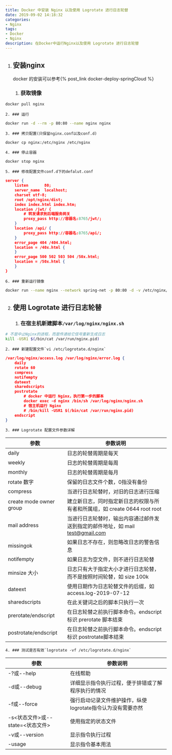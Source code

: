 ```yaml
---
title: Docker 中安装 Nginx 以及使用 Logrotate 进行日志轮替
date: 2019-09-02 14:18:32
categories: 
- Nginx
tags:
- Docker
- Nginx
description: 在Docker中运行Nginx以及使用 Logrotate 进行日志轮替
---
```


1. ## 安装nginx
    docker 的安装可以参考{% post_link docker-deploy-springCloud %}
    1. ### 获取镜像
```bash
docker pull nginx
```

    2. ### 运行
```bash
docker run -d --rm -p 80:80 --name nginx nginx
```

    3. ### 拷贝配置(只保留nginx.conf以及conf.d)
```bash
docker cp nginx:/etc/nginx /etc/nginx
```

    4. ### 停止容器
```bash
docker stop nginx
```

    5. ### 修改配置文件conf.d下的defalut.conf
```json
server {
	listen       80;
	server_name  localhost;
	charset utf-8;
	root /opt/nginx/dist;
	index index.html index.htm;
	location /jwt/ {
		# 转发请求到后端服务网关
		proxy_pass http://容器名:8765/jwt/;
	}
	location /api/ {
		proxy_pass http://容器名:8765/api/;
	}    
	error_page 404 /404.html;
	location = /40x.html {
	}
	error_page 500 502 503 504 /50x.html;
	location = /50x.html {
	}
}
```

    6. ### 重新运行镜像
```bash
docker run --name nginx --network spring-net -p 80:80 -d -v /etc/nginx/nginx.conf:/etc/nginx/nginx.conf:ro -v /etc/nginx/conf.d:/etc/nginx/conf.d -v /opt/nginx/dist:/opt/nginx/dist -v /etc/localtime:/etc/localtime:ro -v /var/log/nginx:/var/log/nginx nginx
```

2. ## 使用 Logrotate 进行日志轮替

    1. ### 在宿主机新建脚本`/var/log/nginx/nginx.sh`
```bash
# 不是中止Nginx的进程，而是传递给它信号重新生成日志
kill -USR1 $(/bin/cat /var/run/nginx.pid)
```

    2. ### 新建配置文件`vi /etc/logrotate.d/nginx`
```json
/var/log/nginx/access.log /var/log/nginx/error.log {
	daily
	rotate 60
	compress
	notifempty
	dateext
	sharedscripts
	postrotate
		# docker 中运行 Nginx，执行第一步的脚本
		docker exec -d nginx /bin/sh /var/log/nginx/nginx.sh
		# 宿主机运行 Nginx
		# /bin/kill -USR1 $(/bin/cat /var/run/nginx.pid)
	endscript
}
```

    3. ### Logrotate 配置文件参数详解
| 参数 | 参数说明 |
|--|--|
| daily | 日志的轮替周期是每天 |
| weekly | 日志的轮替周期是每周 |
| monthly | 日志的轮替周期是每月 |
| rotate 数字 | 保留的日志文件个数，0指没有备份 |
| compress | 当进行日志轮替时，对旧的日志进行压缩 |
| create mode owner group | 建立新日志，同时指定新日志的权限与所有者和所属组，如 create 0644 root root |
| mail address| 当进行日志轮替时，输出内容通过邮件发送到指定的邮件地址，如 mail test@gmail.com |
| missingok | 如果日志不存在，则忽略改日志的警告信息 |
| notifempty | 如果日志为空文件，则不进行日志轮替 |
| minsize 大小 | 日志只有大于指定大小才进行日志轮替，而不是按照时间轮替，如 size 100k |
| dateext | 使用日期作为日志轮替文件的后缀，如 access.log-2019-07-12 |
| sharedscripts | 在此关键词之后的脚本只执行一次 |
| prerotate/endscript | 在日志轮替之前执行脚本命令。endscript 标识 prerotate 脚本结束 |
| postrotate/endscript | 在日志轮替之前执行脚本命令。endscript 标识 postrotate脚本结束 |

    4. ### 测试是否有效`logrotate -vf /etc/logrotate.d/nginx`
| 参数 | 参数说明 |
|--|--|
| -?或--help | 在线帮助 |
| -d或--debug | 详细显示指令执行过程，便于排错或了解程序执行的情况 |
| -f或--force | 强行启动记录文件维护操作，纵使logrotate指令认为没有需要亦然 |
| -s<状态文件>或--state=<状态文件> | 使用指定的状态文件 |
| -v或--version | 显示指令执行过程 |
| -usage | 显示指令基本用法 |